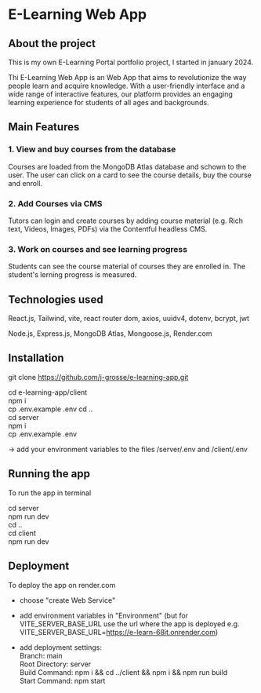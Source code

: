# E-Learning Web App

## About the project

This is my own E-Learning Portal portfolio project, I started in january 2024.

Thi E-Learning Web App is an Web App that aims to revolutionize the way people learn and acquire knowledge. With a user-friendly interface and a wide range of interactive features, our platform provides an engaging learning experience for students of all ages and backgrounds.

## Main Features

### 1. View and buy courses from the database

Courses are loaded from the MongoDB Atlas database and schown to the user. The user can click on a card to see the course details, buy the course and enroll.

### 2. Add Courses via CMS

Tutors can login and create courses by adding course material (e.g. Rich text, Videos, Images, PDFs) via the Contentful headless CMS.

### 3. Work on courses and see learning progress

Students can see the course material of courses they are enrolled in. The student's lerning progress is measured.


## Technologies used

React.js, Tailwind, 
vite, react router dom, axios, uuidv4, dotenv, bcrypt, jwt

Node.js, Express.js, MongoDB Atlas, Mongoose.js, Render.com




## Installation

git clone https://github.com/j-grosse/e-learning-app.git

cd e-learning-app/client  
npm i  
cp .env.example .env
cd ..  
cd server  
npm i  
cp .env.example .env

-> add your environment variables to the files /server/.env and /client/.env

## Running the app

To run the app in terminal

cd server  
npm run dev  
cd ..  
cd client  
npm run dev

## Deployment

To deploy the app on render.com

- choose "create Web Service"

- add environment variables in "Environment" (but for VITE_SERVER_BASE_URL use the url where the app is deployed e.g. VITE_SERVER_BASE_URL=https://e-learn-68it.onrender.com)

- add deployment settings:  
  Branch: main  
  Root Directory: server  
  Build Command: npm i && cd ../client && npm i && npm run build  
  Start Command: npm start
